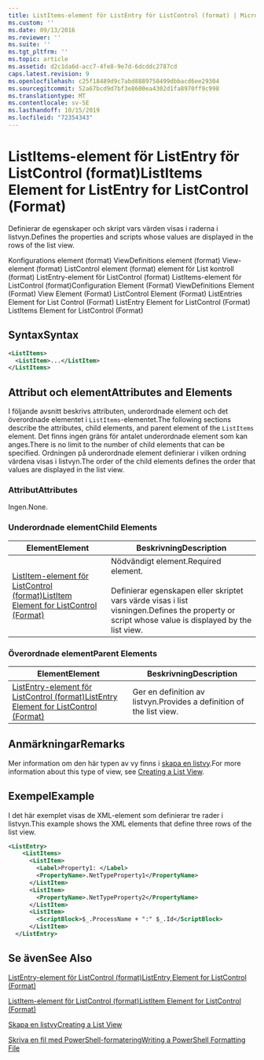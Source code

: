 ```yaml
---
title: ListItems-element för ListEntry för ListControl (format) | Microsoft Docs
ms.custom: ''
ms.date: 09/13/2016
ms.reviewer: ''
ms.suite: ''
ms.tgt_pltfrm: ''
ms.topic: article
ms.assetid: d2c1da6d-acc7-4fe8-9e7d-6dcddc2787cd
caps.latest.revision: 9
ms.openlocfilehash: c25f18489d9c7abd8889758499dbbacd6ee29304
ms.sourcegitcommit: 52a67bcd9d7bf3e8600ea4302d1fa8970ff9c998
ms.translationtype: MT
ms.contentlocale: sv-SE
ms.lasthandoff: 10/15/2019
ms.locfileid: "72354343"
---
```

# <a name="listitems-element-for-listentry-for-listcontrol-format"></a><span data-ttu-id="6fe7b-102">ListItems-element för ListEntry för ListControl (format)</span><span class="sxs-lookup"><span data-stu-id="6fe7b-102">ListItems Element for ListEntry for ListControl (Format)</span></span>

<span data-ttu-id="6fe7b-103">Definierar de egenskaper och skript vars värden visas i raderna i listvyn.</span><span class="sxs-lookup"><span data-stu-id="6fe7b-103">Defines the properties and scripts whose values are displayed in the rows of the list view.</span></span>

<span data-ttu-id="6fe7b-104">Konfigurations element (format) ViewDefinitions element (format) View-element (format) ListControl element (format) element för List kontroll (format) ListEntry-element för ListControl (format) ListItems-element för ListControl (format)</span><span class="sxs-lookup"><span data-stu-id="6fe7b-104">Configuration Element (Format) ViewDefinitions Element (Format) View Element (Format) ListControl Element (Format) ListEntries Element for List Control (Format) ListEntry Element for ListControl (Format) ListItems Element for ListControl (Format)</span></span>

## <a name="syntax"></a><span data-ttu-id="6fe7b-105">Syntax</span><span class="sxs-lookup"><span data-stu-id="6fe7b-105">Syntax</span></span>

```xml
<ListItems>
  <ListItem>...</ListItem>
</ListItems>
```

## <a name="attributes-and-elements"></a><span data-ttu-id="6fe7b-106">Attribut och element</span><span class="sxs-lookup"><span data-stu-id="6fe7b-106">Attributes and Elements</span></span>

<span data-ttu-id="6fe7b-107">I följande avsnitt beskrivs attributen, underordnade element och det överordnade elementet i `ListItems`-elementet.</span><span class="sxs-lookup"><span data-stu-id="6fe7b-107">The following sections describe the attributes, child elements, and parent element of the `ListItems` element.</span></span> <span data-ttu-id="6fe7b-108">Det finns ingen gräns för antalet underordnade element som kan anges.</span><span class="sxs-lookup"><span data-stu-id="6fe7b-108">There is no limit to the number of child elements that can be specified.</span></span> <span data-ttu-id="6fe7b-109">Ordningen på underordnade element definierar i vilken ordning värdena visas i listvyn.</span><span class="sxs-lookup"><span data-stu-id="6fe7b-109">The order of the child elements defines the order that values are displayed in the list view.</span></span>

### <a name="attributes"></a><span data-ttu-id="6fe7b-110">Attribut</span><span class="sxs-lookup"><span data-stu-id="6fe7b-110">Attributes</span></span>

<span data-ttu-id="6fe7b-111">Ingen.</span><span class="sxs-lookup"><span data-stu-id="6fe7b-111">None.</span></span>

### <a name="child-elements"></a><span data-ttu-id="6fe7b-112">Underordnade element</span><span class="sxs-lookup"><span data-stu-id="6fe7b-112">Child Elements</span></span>

|<span data-ttu-id="6fe7b-113">Element</span><span class="sxs-lookup"><span data-stu-id="6fe7b-113">Element</span></span>|<span data-ttu-id="6fe7b-114">Beskrivning</span><span class="sxs-lookup"><span data-stu-id="6fe7b-114">Description</span></span>|
|-------------|-----------------|
|[<span data-ttu-id="6fe7b-115">ListItem-element för ListControl (format)</span><span class="sxs-lookup"><span data-stu-id="6fe7b-115">ListItem Element for ListControl (Format)</span></span>](./listitem-element-for-listitems-for-listcontrol-format.md)|<span data-ttu-id="6fe7b-116">Nödvändigt element.</span><span class="sxs-lookup"><span data-stu-id="6fe7b-116">Required element.</span></span><br /><br /> <span data-ttu-id="6fe7b-117">Definierar egenskapen eller skriptet vars värde visas i list visningen.</span><span class="sxs-lookup"><span data-stu-id="6fe7b-117">Defines the property or script whose value is displayed by the list view.</span></span>|

### <a name="parent-elements"></a><span data-ttu-id="6fe7b-118">Överordnade element</span><span class="sxs-lookup"><span data-stu-id="6fe7b-118">Parent Elements</span></span>

|<span data-ttu-id="6fe7b-119">Element</span><span class="sxs-lookup"><span data-stu-id="6fe7b-119">Element</span></span>|<span data-ttu-id="6fe7b-120">Beskrivning</span><span class="sxs-lookup"><span data-stu-id="6fe7b-120">Description</span></span>|
|-------------|-----------------|
|[<span data-ttu-id="6fe7b-121">ListEntry-element för ListControl (format)</span><span class="sxs-lookup"><span data-stu-id="6fe7b-121">ListEntry Element for ListControl (Format)</span></span>](./listentry-element-for-listcontrol-format.md)|<span data-ttu-id="6fe7b-122">Ger en definition av listvyn.</span><span class="sxs-lookup"><span data-stu-id="6fe7b-122">Provides a definition of the list view.</span></span>|

## <a name="remarks"></a><span data-ttu-id="6fe7b-123">Anmärkningar</span><span class="sxs-lookup"><span data-stu-id="6fe7b-123">Remarks</span></span>

<span data-ttu-id="6fe7b-124">Mer information om den här typen av vy finns i [skapa en listvy](./creating-a-list-view.md).</span><span class="sxs-lookup"><span data-stu-id="6fe7b-124">For more information about this type of view, see [Creating a List View](./creating-a-list-view.md).</span></span>

## <a name="example"></a><span data-ttu-id="6fe7b-125">Exempel</span><span class="sxs-lookup"><span data-stu-id="6fe7b-125">Example</span></span>

<span data-ttu-id="6fe7b-126">I det här exemplet visas de XML-element som definierar tre rader i listvyn.</span><span class="sxs-lookup"><span data-stu-id="6fe7b-126">This example shows the XML elements that define three rows of the list view.</span></span>

```xml
<ListEntry>
    <ListItems>
      <ListItem>
        <Label>Property1: </Label>
        <PropertyName>.NetTypeProperty1</PropertyName>
      </ListItem>
      <ListItem>
        <PropertyName>.NetTypeProperty2</PropertyName>
      </ListItem>
      <ListItem>
        <ScriptBlock>$_.ProcessName + ":" $_.Id</ScriptBlock>
      </ListItem>
  </ListEntry>
```

## <a name="see-also"></a><span data-ttu-id="6fe7b-127">Se även</span><span class="sxs-lookup"><span data-stu-id="6fe7b-127">See Also</span></span>

[<span data-ttu-id="6fe7b-128">ListEntry-element för ListControl (format)</span><span class="sxs-lookup"><span data-stu-id="6fe7b-128">ListEntry Element for ListControl (Format)</span></span>](./listentry-element-for-listcontrol-format.md)

[<span data-ttu-id="6fe7b-129">ListItem-element för ListControl (format)</span><span class="sxs-lookup"><span data-stu-id="6fe7b-129">ListItem Element for ListControl (Format)</span></span>](./listitem-element-for-listitems-for-listcontrol-format.md)

[<span data-ttu-id="6fe7b-130">Skapa en listvy</span><span class="sxs-lookup"><span data-stu-id="6fe7b-130">Creating a List View</span></span>](./creating-a-list-view.md)

[<span data-ttu-id="6fe7b-131">Skriva en fil med PowerShell-formatering</span><span class="sxs-lookup"><span data-stu-id="6fe7b-131">Writing a PowerShell Formatting File</span></span>](./writing-a-powershell-formatting-file.md)
